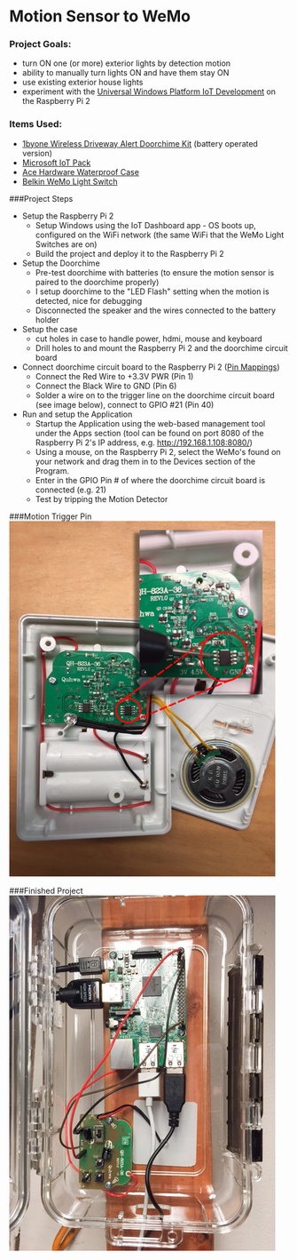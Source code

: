 # Motion Sensor to WeMo

### Project Goals:
* turn ON one (or more) exterior lights by detection motion
* ability to manually turn lights ON and have them stay ON
* use existing exterior house lights
* experiment with the [Universal Windows Platform IoT Development][windows_iot] on the Raspberry Pi 2

### Items Used:
* [1byone Wireless Driveway Alert Doorchime Kit][amazon_1byone_battery_doorchime] (battery operated version)
* [Microsoft IoT Pack][adafruit_msiotpack]
* [Ace Hardware Waterproof Case][ace_hardware_waterproof_case]
* [Belkin WeMo Light Switch][belkin_wemo_lightswitch]

###Project Steps
* Setup the Raspberry Pi 2
    * Setup Windows using the IoT Dashboard app - OS boots up, configured on the WiFi network (the same WiFi that the WeMo Light Switches are on)
    * Build the project and deploy it to the Raspberry Pi 2
* Setup the Doorchime
    * Pre-test doorchime with batteries (to ensure the motion sensor is paired to the doorchime properly)
    * I setup doorchime to the "LED Flash" setting when the motion is detected, nice for debugging
    * Disconnected the speaker and the wires connected to the battery holder
* Setup the case
    * cut holes in case to handle power, hdmi, mouse and keyboard
    * Drill holes to and mount the Raspberry Pi 2 and the doorchime circuit board
* Connect doorchime circuit board to the Raspberry Pi 2 ([Pin Mappings][windows_iot_rpi2pinout])
    * Connect the Red Wire to +3.3V PWR (Pin 1)
    * Connect the Black Wire to GND (Pin 6)
    * Solder a wire on to the trigger line on the doorchime circuit board (see image below), connect to GPIO #21 (Pin 40)
* Run and setup the Application
    * Startup the Application using the web-based management tool under the Apps section (tool can be found on port 8080 of the Raspberry Pi 2's IP address, e.g. http://192.168.1.108:8080/)
    * Using a mouse, on the Raspberry Pi 2, select the WeMo's found on your network and drag them in to the Devices section of the Program.
    * Enter in the GPIO Pin # of where the doorchime circuit board is connected (e.g. 21)
    * Test by tripping the Motion Detector

###Motion Trigger Pin
![alt text](images/motion_trigger_pin.jpg)

###Finished Project
![alt text](images/finished.jpg "Finished Project")


  [adafruit_msiotpack]: https://www.adafruit.com/windows10iotpi2  "Microsoft IoT Pack for Raspberry Pi 2"
  [amazon_1byone_battery_doorchime]: http://amzn.com/B00RCSU23S "1byone Wireless Driveway Alert - Infrared Motion Sensor Doorbell - One Receiver and one Sensor"
[windows_iot]: https://dev.windows.com/en-us/iot "Windows 10 IoT"
[ace_hardware_waterproof_case]: http://www.acehardware.com/product/index.jsp?productId=67569476 "Ace Hardware Waterproof Case"
[windows_iot_rpi2pinout]: http://ms-iot.github.io/content/en-US/win10/samples/PinMappingsRPi2.htm "Raspberry Pi 2 Pin Mappings"
[belkin_wemo_lightswitch]: http://www.belkin.com/us/p/P-F7C030/ "Belkin WeMo Light Switch"
